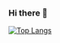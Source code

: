 ### Hi there 👋

[![Top Langs](https://github-readme-stats.vercel.app/api/top-langs/?username=jluisdeveloper&layout=compact)](https://github.com/jluisdeveloper)
